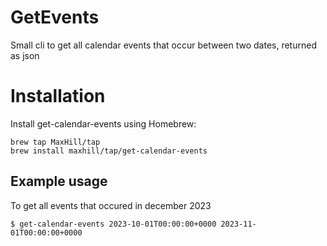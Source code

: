 # GetEvents
Small cli to get all calendar events that occur between two dates, returned as json


# Installation
Install get-calendar-events using Homebrew:
```
brew tap MaxHill/tap
brew install maxhill/tap/get-calendar-events
```

## Example usage
To get all events that occured in december 2023
```
$ get-calendar-events 2023-10-01T00:00:00+0000 2023-11-01T00:00:00+0000
```



